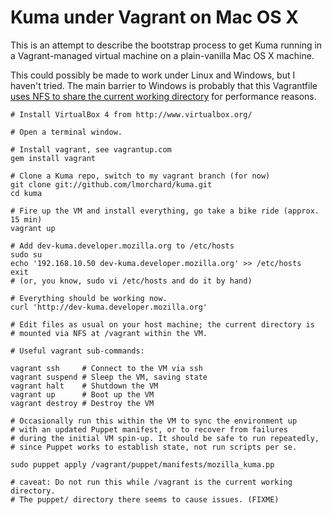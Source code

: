 # Kuma under Vagrant on Mac OS X

This is an attempt to describe the bootstrap process to get Kuma running in a
Vagrant-managed virtual machine on a plain-vanilla Mac OS X machine. 

This could possibly be made to work under Linux and Windows, but I haven't
tried. The main barrier to Windows is probably that this Vagrantfile
[uses NFS to share the current working directory][nfs] for performance reasons. 

[nfs]: http://vagrantup.com/docs/nfs.html

    # Install VirtualBox 4 from http://www.virtualbox.org/

    # Open a terminal window.
    
    # Install vagrant, see vagrantup.com
    gem install vagrant
        
    # Clone a Kuma repo, switch to my vagrant branch (for now)
    git clone git://github.com/lmorchard/kuma.git
    cd kuma

    # Fire up the VM and install everything, go take a bike ride (approx. 15 min)
    vagrant up
    
    # Add dev-kuma.developer.mozilla.org to /etc/hosts
    sudo su
    echo '192.168.10.50 dev-kuma.developer.mozilla.org' >> /etc/hosts
    exit
    # (or, you know, sudo vi /etc/hosts and do it by hand)

    # Everything should be working now.
    curl 'http://dev-kuma.developer.mozilla.org'

    # Edit files as usual on your host machine; the current directory is
    # mounted via NFS at /vagrant within the VM.

    # Useful vagrant sub-commands:

    vagrant ssh     # Connect to the VM via ssh
    vagrant suspend # Sleep the VM, saving state
    vagrant halt    # Shutdown the VM
    vagrant up      # Boot up the VM
    vagrant destroy # Destroy the VM

    # Occasionally run this within the VM to sync the environment up 
    # with an updated Puppet manifest, or to recover from failures
    # during the initial VM spin-up. It should be safe to run repeatedly,
    # since Puppet works to establish state, not run scripts per se.

    sudo puppet apply /vagrant/puppet/manifests/mozilla_kuma.pp

    # caveat: Do not run this while /vagrant is the current working directory. 
    # The puppet/ directory there seems to cause issues. (FIXME)
